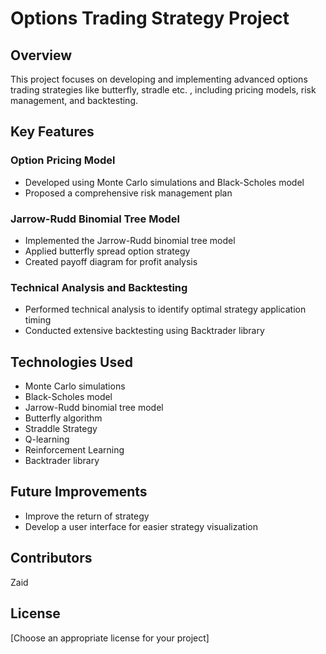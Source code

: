 # Options Trading Strategy Project

## Overview
This project focuses on developing and implementing advanced options trading strategies like butterfly, stradle etc. , including pricing models, risk management, and backtesting.

## Key Features

### Option Pricing Model
- Developed using Monte Carlo simulations and Black-Scholes model
- Proposed a comprehensive risk management plan

### Jarrow-Rudd Binomial Tree Model
- Implemented the Jarrow-Rudd binomial tree model
- Applied butterfly spread option strategy
- Created payoff diagram for profit analysis

### Technical Analysis and Backtesting
- Performed technical analysis to identify optimal strategy application timing
- Conducted extensive backtesting using Backtrader library

## Technologies Used
- Monte Carlo simulations
- Black-Scholes model
- Jarrow-Rudd binomial tree model
- Butterfly algorithm
- Straddle Strategy
- Q-learning
- Reinforcement Learning
- Backtrader library

## Future Improvements
- Improve the return of strategy
- Develop a user interface for easier strategy visualization

## Contributors
Zaid

## License
[Choose an appropriate license for your project]
